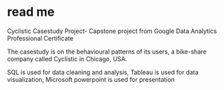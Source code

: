 # read me
Cyclistic Casestudy Project- Capstone project from Google Data Analytics Professional Certificate

The casestudy is on the behavioural patterns of its users, a bike-share company called Cyclistic in Chicago, USA.

SQL is used for data cleaning and analysis,
Tableau is used for data visualization,
Microsoft powerpoint is used for presentation

